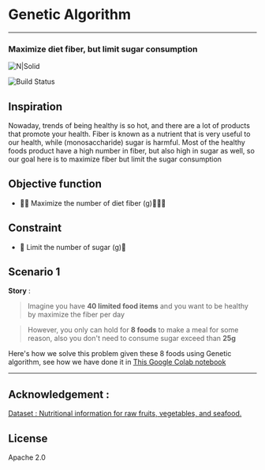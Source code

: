 # Genetic Algorithm 
---
### Maximize diet fiber, but limit sugar consumption

![N|Solid](https://thumbs.dreamstime.com/b/diet-healthy-food-lifestyle-health-concept-sport-exercise-equipment-workout-and-gym-background-nutrition-detox-salad-f-179855057.jpg)

![Build Status](https://travis-ci.org/joemccann/dillinger.svg?branch=master)

## Inspiration
Nowaday, trends of being healthy is so hot, and there are a lot of products that promote your health. Fiber is known as a nutrient that is very useful to our health, while (monosaccharide) sugar is harmful.
Most of the healthy foods product have a high number in fiber, but also high in sugar as well, so our goal here is to maximize fiber but limit the sugar consumption 

## Objective function

- 🥬🌰  Maximize the number of diet fiber (g)🍄🧅🥦

## Constraint

- 🍬 Limit the number of sugar (g)🍭

## Scenario 1
**Story** :
> Imagine you have **40 limited food items** and you want to be healthy by 
> maximize the fiber per day

> However, you only can hold for **8 foods** to make a meal for some reason, 
> also you don't need to consume sugar exceed than **25g** 

Here's how we solve this problem given these 8 foods using Genetic algorithm, see how we have done it in [This Google Colab notebook](https://colab.research.google.com/drive/1tb22xAVBvniDQQbc77U_zNHTSoxZTQrx?usp=sharing)

---

## Acknowledgement : 
[Dataset : Nutritional information for raw fruits, vegetables, and seafood.]( https://data.world/adamhelsinger/food-nutrition-information/workspace/file?filename=NutritionalFacts_Fruit_Vegetables_Seafood.csv)



## License

Apache 2.0

